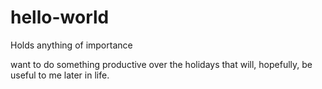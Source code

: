 # hello-world
Holds anything of importance

want to do something productive over the holidays that will, hopefully, be useful to me later in life.
